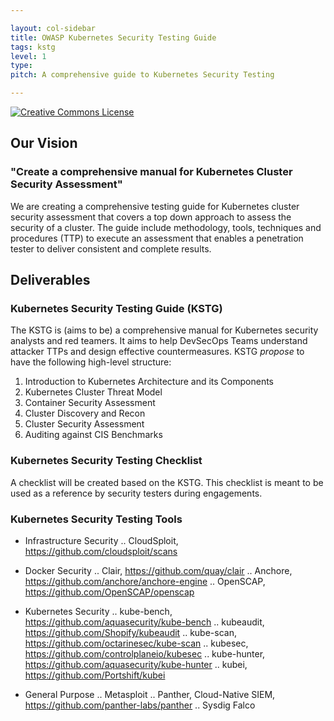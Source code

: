 ```yaml
---

layout: col-sidebar
title: OWASP Kubernetes Security Testing Guide
tags: kstg
level: 1
type:
pitch: A comprehensive guide to Kubernetes Security Testing

---
```


[![Creative Commons License](https://licensebuttons.net/l/by-sa/4.0/88x31.png)](https://creativecommons.org/licenses/by-sa/4.0/ "CC BY-SA 4.0")

## Our Vision

### "Create a comprehensive manual for Kubernetes Cluster Security Assessment"

We are creating a comprehensive testing guide for Kubernetes cluster security assessment that covers a top down approach to assess the security of a cluster. The guide include methodology, tools, techniques and procedures (TTP) to execute an assessment that enables a penetration tester to deliver consistent and complete results.

## Deliverables

### Kubernetes Security Testing Guide (KSTG)

The KSTG is (aims to be) a comprehensive manual for Kubernetes security analysts and red teamers. It aims to help DevSecOps Teams understand attacker TTPs and design effective countermeasures. KSTG *propose* to have the following high-level structure:

1. Introduction to Kubernetes Architecture and its Components
2. Kubernetes Cluster Threat Model
3. Container Security Assessment
4. Cluster Discovery and Recon
5. Cluster Security Assessment
6. Auditing against CIS Benchmarks

### Kubernetes Security Testing Checklist

A checklist will be created based on the KSTG. This checklist is meant to be used as a reference by security testers during engagements.

### Kubernetes Security Testing Tools

* Infrastructure Security
.. CloudSploit, https://github.com/cloudsploit/scans

* Docker Security
.. Clair, https://github.com/quay/clair 
.. Anchore, https://github.com/anchore/anchore-engine
.. OpenSCAP, https://github.com/OpenSCAP/openscap

* Kubernetes Security
.. kube-bench, https://github.com/aquasecurity/kube-bench
.. kubeaudit, https://github.com/Shopify/kubeaudit
.. kube-scan, https://github.com/octarinesec/kube-scan 
.. kubesec, https://github.com/controlplaneio/kubesec
.. kube-hunter, https://github.com/aquasecurity/kube-hunter
.. kubei, https://github.com/Portshift/kubei

* General Purpose
.. Metasploit
.. Panther, Cloud-Native SIEM, https://github.com/panther-labs/panther
.. Sysdig Falco

